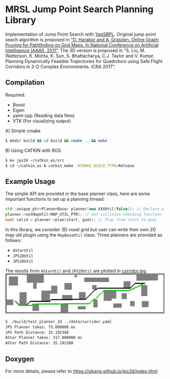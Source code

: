# MRSL Jump Point Search Planning Library
Implementation of Jump Point Search with [YagSBPL](https://www.math.upenn.edu/~subhrabh/html_cache/7f068a4d19ed85a15c9e25ecae8b40c1.html). Original jump point seach algorithm is proposed in ["D. Harabor and A. Grastien. Online Graph Pruning for Pathfinding on Grid Maps. In National Conference on Artificial Intelligence (AAAI), 2011"](https://www.aaai.org/ocs/index.php/AAAI/AAAI11/paper/download/3761/4007). The 3D version is proposed in "S. Liu, M. Watterson, K. Mohta, K. Sun, S. Bhattacharya, C.J. Taylor and V. Kumar. Planning Dynamically Feasible Trajectories for Quadrotors using Safe Flight Corridors in 3-D Complex Environments. ICRA 2017".

## Compilation
Required: 
 - Boost
 - Eigen
 - yaml-cpp (Reading data files)
 - VTK (For visualizing output)

A) Simple cmake
```sh
$ mkdir build && cd build && cmake .. && make
```

B) Using CATKIN with ROS
```sh
$ mv jps3d ~/catkin_ws/src
$ cd ~/catkin_ws & catkin_make -DCMAKE_BUILD_TYPE=Release
```

## Example Usage
The simple API are provided in the base planner class, here are some important functions to set up a planning thread:
```c++
std::unique_ptr<PlannerBase> planner(new XXXUtil(false)); // Declare a XXX planner
planner->setMapUtil(MAP_UTIL_PTR); // Set collision checking function
bool valid = planner->plan(start, goal); // Plan from start to goal
```
In this library, we consider 3D voxel grid but user can write their own 2D map util plugin using the ```MapBaseUtil``` class. Three planners are provided as follows:
 - ```AStarUtil```
 - ```JPS2DUtil```
 - ```JPS3DUtil```

The results from ```AStarUtil``` and ```JPS2DUtil``` are plotted in [corridor.jpg](https://github.com/sikang/jps3d/blob/master/data/corridor.jpg).
![Visualization](./data/corridor.jpg)
```sh
$ ./build/test_planner_2d ../data/corridor.yaml
JPS Planner takes: 73.000000 ms
JPS Path Distance: 35.192388
AStar Planner takes: 317.000000 ms
AStar Path Distance: 35.192388
```

## Doxygen
For more details, please refer to https://sikang.github.io/jps3d/index.html


